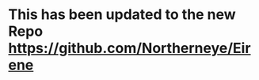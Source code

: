 # This has been updated to the new Repo <a href="https://github.com/Northerneye/Eirene">https://github.com/Northerneye/Eirene</a>

